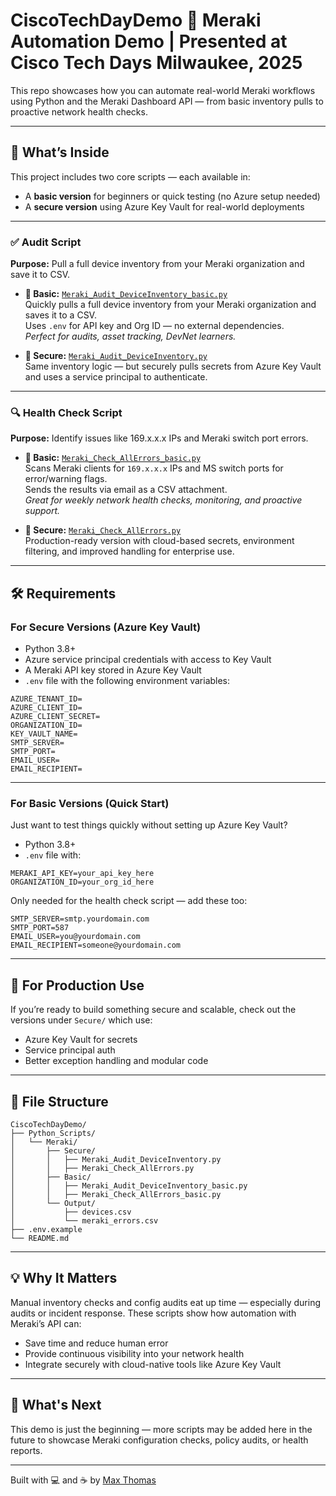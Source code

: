 # CiscoTechDayDemo 🔧 Meraki Automation Demo | Presented at Cisco Tech Days Milwaukee, 2025

This repo showcases how you can automate real-world Meraki workflows using Python and the Meraki Dashboard API — from basic inventory pulls to proactive network health checks.

---

## 🚀 What’s Inside

This project includes two core scripts — each available in:

- A **basic version** for beginners or quick testing (no Azure setup needed)
- A **secure version** using Azure Key Vault for real-world deployments

---

### ✅ Audit Script

**Purpose:** Pull a full device inventory from your Meraki organization and save it to CSV.

- **🔹 Basic:** [`Meraki_Audit_DeviceInventory_basic.py`](./Python_Scripts/Meraki/Basic/Meraki_Audit_DeviceInventory_basic.py)  
  Quickly pulls a full device inventory from your Meraki organization and saves it to a CSV.  
  Uses `.env` for API key and Org ID — no external dependencies.  
  *Perfect for audits, asset tracking, DevNet learners.*

- **🔐 Secure:** [`Meraki_Audit_DeviceInventory.py`](./Python_Scripts/Meraki/Secure/Meraki_Audit_DeviceInventory.py)  
  Same inventory logic — but securely pulls secrets from Azure Key Vault and uses a service principal to authenticate.

---

### 🔍 Health Check Script

**Purpose:** Identify issues like 169.x.x.x IPs and Meraki switch port errors.

- **🔹 Basic:** [`Meraki_Check_AllErrors_basic.py`](./Python_Scripts/Meraki/Basic/Meraki_Check_AllErrors_basic.py)  
  Scans Meraki clients for `169.x.x.x` IPs and MS switch ports for error/warning flags.  
  Sends the results via email as a CSV attachment.  
  *Great for weekly network health checks, monitoring, and proactive support.*

- **🔐 Secure:** [`Meraki_Check_AllErrors.py`](./Python_Scripts/Meraki/Secure/Meraki_Check_AllErrors.py)  
  Production-ready version with cloud-based secrets, environment filtering, and improved handling for enterprise use.

---

## 🛠 Requirements

### For Secure Versions (Azure Key Vault)

- Python 3.8+  
- Azure service principal credentials with access to Key Vault  
- A Meraki API key stored in Azure Key Vault  
- `.env` file with the following environment variables:
```env
AZURE_TENANT_ID=
AZURE_CLIENT_ID=
AZURE_CLIENT_SECRET=
ORGANIZATION_ID=
KEY_VAULT_NAME=
SMTP_SERVER=
SMTP_PORT=
EMAIL_USER=
EMAIL_RECIPIENT=
```
---

### For Basic Versions (Quick Start)

Just want to test things quickly without setting up Azure Key Vault?

- Python 3.8+
- `.env` file with:
```env
MERAKI_API_KEY=your_api_key_here
ORGANIZATION_ID=your_org_id_here
```

Only needed for the health check script — add these too:

```env
SMTP_SERVER=smtp.yourdomain.com
SMTP_PORT=587
EMAIL_USER=you@yourdomain.com
EMAIL_RECIPIENT=someone@yourdomain.com
```
---

## 🔐 For Production Use

If you’re ready to build something secure and scalable, check out the versions under `Secure/` which use:
- Azure Key Vault for secrets
- Service principal auth
- Better exception handling and modular code

---

## 📂 File Structure

```text
CiscoTechDayDemo/
├── Python_Scripts/
│   └── Meraki/
│       ├── Secure/
│       │   ├── Meraki_Audit_DeviceInventory.py
│       │   ├── Meraki_Check_AllErrors.py
│       ├── Basic/
│       │   ├── Meraki_Audit_DeviceInventory_basic.py
│       │   ├── Meraki_Check_AllErrors_basic.py
│       └── Output/
│           ├── devices.csv
│           └── meraki_errors.csv
├── .env.example
└── README.md
```

---

## 💡 Why It Matters

Manual inventory checks and config audits eat up time — especially during audits or incident response. These scripts show how automation with Meraki’s API can:
- Save time and reduce human error  
- Provide continuous visibility into your network health  
- Integrate securely with cloud-native tools like Azure Key Vault  

---

## 🧪 What's Next

This demo is just the beginning — more scripts may be added here in the future to showcase Meraki configuration checks, policy audits, or health reports.

---

Built with 💻 and ☕ by [Max Thomas](https://github.com/maxthomas95)

